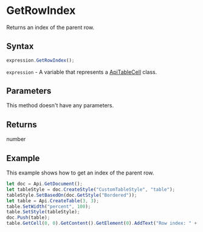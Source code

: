 # GetRowIndex

Returns an index of the parent row.

## Syntax

```javascript
expression.GetRowIndex();
```

`expression` - A variable that represents a [ApiTableCell](../ApiTableCell.md) class.

## Parameters

This method doesn't have any parameters.

## Returns

number

## Example

This example shows how to get an index of the parent row.

```javascript editor-
let doc = Api.GetDocument();
let tableStyle = doc.CreateStyle("CustomTableStyle", "table");
tableStyle.SetBasedOn(doc.GetStyle("Bordered"));
let table = Api.CreateTable(3, 3);
table.SetWidth("percent", 100);
table.SetStyle(tableStyle);
doc.Push(table);
table.GetCell(0, 0).GetContent().GetElement(0).AddText("Row index: " + table.GetCell(0, 0).GetRowIndex());
```
